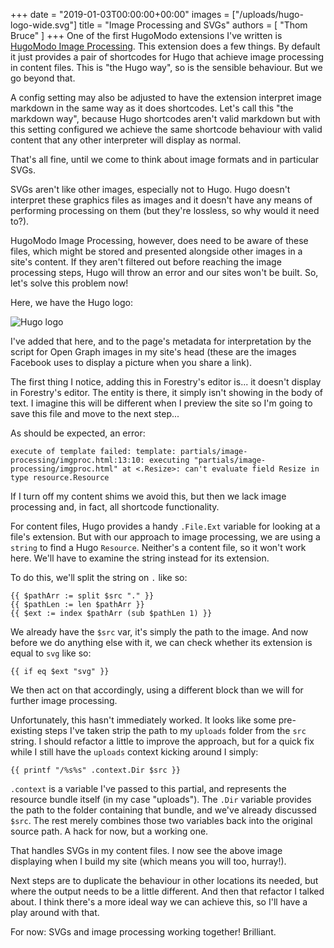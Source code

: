+++
date = "2019-01-03T00:00:00+00:00"
images = ["/uploads/hugo-logo-wide.svg"]
title = "Image Processing and SVGs"
authors = [
 "Thom Bruce"
]
+++
One of the first HugoModo extensions I've written is [HugoModo Image Processing](/extensions/image-processing). This extension does a few things. By default it just provides a pair of shortcodes for Hugo that achieve image processing in content files. This is "the Hugo way", so is the sensible behaviour. But we go beyond that.

A config setting may also be adjusted to have the extension interpret image markdown in the same way as it does shortcodes. Let's call this "the markdown way", because Hugo shortcodes aren't valid markdown but with this setting configured we achieve the same shortcode behaviour with valid content that any other interpreter will display as normal.

That's all fine, until we come to think about image formats and in particular SVGs.

SVGs aren't like other images, especially not to Hugo. Hugo doesn't interpret these graphics files as images and it doesn't have any means of performing processing on them (but they're lossless, so why would it need to?).

HugoModo Image Processing, however, does need to be aware of these files, which might be stored and presented alongside other images in a site's content. If they aren't filtered out before reaching the image processing steps, Hugo will throw an error and our sites won't be built. So, let's solve this problem now!

Here, we have the Hugo logo:

![Hugo logo](/uploads/hugo-logo-wide.svg)

I've added that here, and to the page's metadata for interpretation by the script for Open Graph images in my site's head (these are the images Facebook uses to display a picture when you share a link).

The first thing I notice, adding this in Forestry's editor is... it doesn't display in Forestry's editor. The entity is there, it simply isn't showing in the body of text. I imagine this will be different when I preview the site so I'm going to save this file and move to the next step...

As should be expected, an error:

```
execute of template failed: template: partials/image-processing/imgproc.html:13:10: executing "partials/image-processing/imgproc.html" at <.Resize>: can't evaluate field Resize in type resource.Resource
```

If I turn off my content shims we avoid this, but then we lack image processing and, in fact, all shortcode functionality.

For content files, Hugo provides a handy `.File.Ext` variable for looking at a file's extension. But with our approach to image processing, we are using a `string` to find a Hugo `Resource`. Neither's a content file, so it won't work here. We'll have to examine the string instead for its extension.

To do this, we'll split the string on `.` like so:

``` go-html-template
{{ $pathArr := split $src "." }}
{{ $pathLen := len $pathArr }}
{{ $ext := index $pathArr (sub $pathLen 1) }}
```

We already have the `$src` var, it's simply the path to the image. And now before we do anything else with it, we can check whether its extension is equal to `svg` like so:

``` go-html-template
{{ if eq $ext "svg" }}
```

We then act on that accordingly, using a different block than we will for further image processing.

Unfortunately, this hasn't immediately worked. It looks like some pre-existing steps I've taken strip the path to my `uploads` folder from the `src` string. I should refactor a little to improve the approach, but for a quick fix while I still have the `uploads` context kicking around I simply:

``` go-html-template
{{ printf "/%s%s" .context.Dir $src }}
```

`.context` is a variable I've passed to this partial, and represents the resource bundle itself (in my case "uploads"). The `.Dir` variable provides the path to the folder containing that bundle, and we've already discussed `$src`. The rest merely combines those two variables back into the original source path. A hack for now, but a working one.

That handles SVGs in my content files. I now see the above image displaying when I build my site (which means you will too, hurray!).

Next steps are to duplicate the behaviour in other locations its needed, but where the output needs to be a little different. And then that refactor I talked about. I think there's a more ideal way we can achieve this, so I'll have a play around with that.

For now: SVGs and image processing working together! Brilliant.
